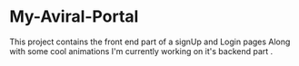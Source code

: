 # My-Aviral-Portal
This project contains the front end part of a signUp and Login pages 
Along with some cool animations 
I'm currently working on it's backend part .
